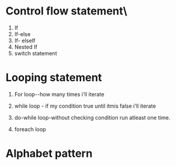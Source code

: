 # Control flow statement\
1) If 
2) If-else
3) If- elseIf
4) Nested If
5) switch statement

# Looping statement
1) For loop--how many times i'll iterate

2) while loop - if my condition true until itmis false i'll iterate

3) do-while loop-without checking condition run atleast one time.

4) foreach loop

# Alphabet pattern
